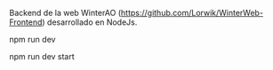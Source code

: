 Backend de la web WinterAO (https://github.com/Lorwik/WinterWeb-Frontend) desarrollado en NodeJs.

npm run dev

npm run dev start

